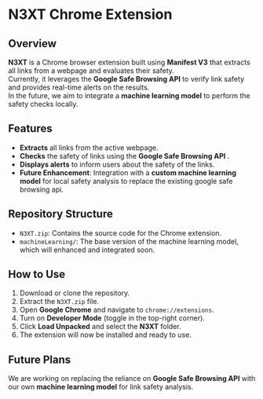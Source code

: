 # N3XT Chrome Extension  

## Overview  
**N3XT** is a Chrome browser extension built using **Manifest V3** that extracts all links from a webpage and evaluates their safety.  
Currently, it leverages the **Google Safe Browsing API** to verify link safety and provides real-time alerts on the results.  
In the future, we aim to integrate a **machine learning model** to perform the safety checks locally.  

## Features  
- **Extracts** all links from the active webpage.  
- **Checks** the safety of links using the **Google Safe Browsing API** .  
- **Displays alerts** to inform users about the safety of the links.  
- **Future Enhancement**: Integration with a **custom machine learning model** for local safety analysis to replace the existing google safe browsing api.  

## Repository Structure  
- `N3XT.zip`: Contains the source code for the Chrome extension.  
- `machineLearning/`: The base version of the machine learning model, which will enhanced and integrated soon.

## How to Use  
1. Download or clone the repository.  
2. Extract the `N3XT.zip` file.  
3. Open **Google Chrome** and navigate to `chrome://extensions`.  
4. Turn on **Developer Mode** (toggle in the top-right corner).  
5. Click **Load Unpacked** and select the **N3XT** folder.  
6. The extension will now be installed and ready to use.  

## Future Plans  
We are working on replacing the reliance on **Google Safe Browsing API** with our own **machine learning model** for link safety analysis.   
